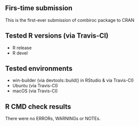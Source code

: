 ## Firs-time submission
This is the first-ever submission of combiroc package to CRAN

## Tested R versions (via Travis-CI)
* R release
* R devel

## Tested environments
* win-builder (via devtools::build() in RStudio & via Travis-CI)
* Ubuntu (via Travis-CI)
* macOS (via Travis-CI)

## R CMD check results
There were no ERRORs, WARNINGs or NOTEs. 
